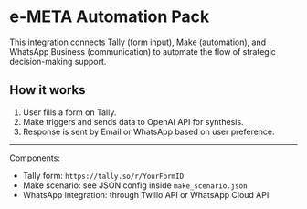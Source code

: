 # e-META Automation Pack

This integration connects Tally (form input), Make (automation), and WhatsApp Business (communication)
to automate the flow of strategic decision-making support.

## How it works

1. User fills a form on Tally.
2. Make triggers and sends data to OpenAI API for synthesis.
3. Response is sent by Email or WhatsApp based on user preference.

---

Components:

- Tally form: `https://tally.so/r/YourFormID`
- Make scenario: see JSON config inside `make_scenario.json`
- WhatsApp integration: through Twilio API or WhatsApp Cloud API
